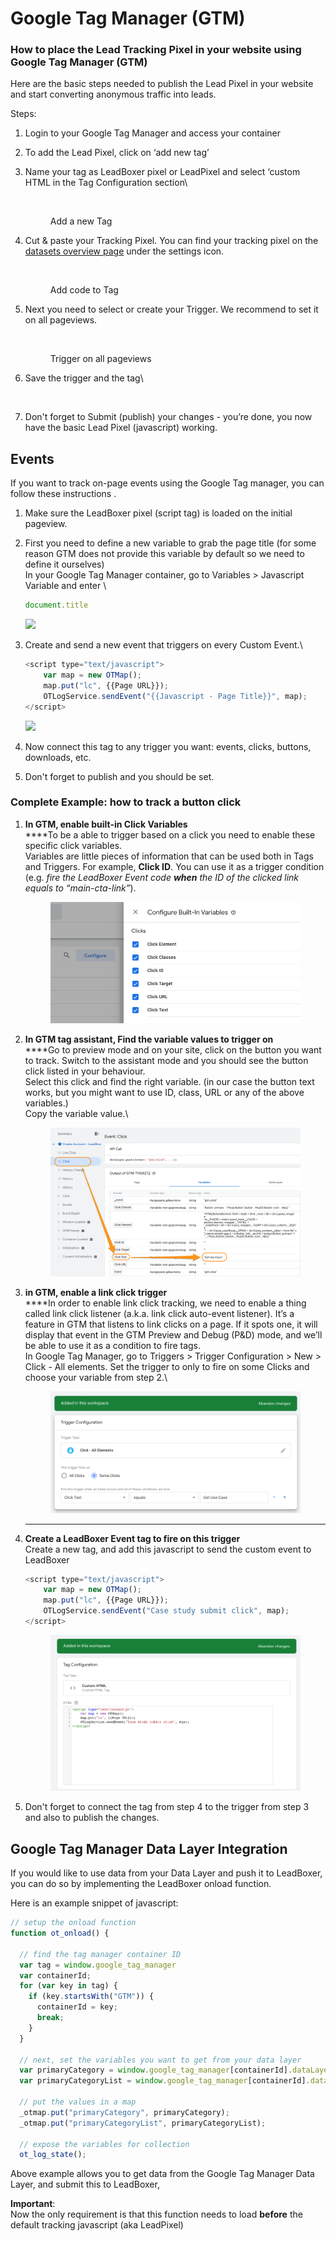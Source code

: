 # Google Tag Manager (GTM)

### How to place the Lead Tracking Pixel in your website using Google Tag Manager (GTM)

Here are the basic steps needed to publish the Lead Pixel in your website and start converting anonymous traffic into leads.

Steps:

1. Login to your Google Tag Manager and access your container
2. To add the Lead Pixel, click on ‘add new tag’&#x20;
3.  Name your tag as LeadBoxer pixel or LeadPixel and select ‘custom HTML in the Tag Configuration section\


    <figure><img src="https://d33v4339jhl8k0.cloudfront.net/docs/assets/565e1cb7c697915b26a5c214/images/5bbf1ec12c7d3a04dd5b8a2a/file-XMMheyuVPu.png" alt=""><figcaption><p>Add a new Tag</p></figcaption></figure>


4.  Cut & paste your Tracking Pixel. You can find your tracking pixel on the [datasets overview page](https://app.leadboxer.com/datasets) under the settings icon.

    <figure><img src="https://d33v4339jhl8k0.cloudfront.net/docs/assets/565e1cb7c697915b26a5c214/images/5bbf20bd2c7d3a04dd5b8a3d/file-7okdOvbb7b.png" alt=""><figcaption><p>Add code to Tag</p></figcaption></figure>


5.  Next you need to select or create your Trigger. We recommend to set it on all pageviews.



    <figure><img src="https://d33v4339jhl8k0.cloudfront.net/docs/assets/565e1cb7c697915b26a5c214/images/5bbf21c0042863158cc74cb9/file-lBUJmSoc1S.png" alt=""><figcaption><p>Trigger on all pageviews</p></figcaption></figure>
6.  Save the trigger and the tag\


    <figure><img src="https://d33v4339jhl8k0.cloudfront.net/docs/assets/565e1cb7c697915b26a5c214/images/5bbf22ca2c7d3a04dd5b8a57/file-PMMGKCZW8A.png" alt=""><figcaption></figcaption></figure>
7. Don't forget to Submit (publish) your changes - you’re done, you now have the basic Lead Pixel (javascript) working.

## Events

If you want to track on-page events using the Google Tag manager, you can follow these instructions .

1. Make sure the LeadBoxer pixel (script tag) is loaded on the initial pageview.
2.  First you need to define a new variable to grab the page title (for some reason GTM does not provide this variable by default so we need to define it ourselves)\
    In your Google Tag Manager container, go to Variables > Javascript Variable and enter \


    ```javascript
    document.title
    ```



    ![](<../../.gitbook/assets/Google\_Tag\_Manager (3).png>)
3.  Create and send a new event that triggers on every Custom Event.\


    ```javascript
    <script type="text/javascript">    
    	var map = new OTMap();    
    	map.put("lc", {{Page URL}});    
    	OTLogService.sendEvent("{{Javascript - Page Title}}", map); 
    </script>
    ```



    ![](<../../.gitbook/assets/Google\_Tag\_Manager (4).png>)
4. Now connect this tag to any trigger you want: events, clicks, buttons, downloads, etc.
5. Don't forget to publish and you should be set.



### Complete Example: how to track a button click

1.  **In GTM, enable built-in Click Variables**\
    ****To be a able to trigger based on a click you need to enable these specific click variables. \
    Variables are little pieces of information that can be used both in Tags and Triggers. For example, **Click ID**. You can use it as a trigger condition (e.g. _fire the LeadBoxer Event code **when** the ID of the clicked link equals to “main-cta-link”_).

    <figure><img src="../../.gitbook/assets/Google_Tag_Manager (1).png" alt=""><figcaption></figcaption></figure>
2.  **In GTM tag assistant, Find the variable values to trigger on**\
    ****Go to preview mode and on your site, click on the button you want to track. Switch to the assistant mode and you should see the button click listed in your behaviour.\
    Select this click and find the right variable. (in our case the button text works, but you might want to use ID, class, URL or any of the above variables.) \
    Copy the variable value.\


    <figure><img src="../../.gitbook/assets/Tag_Assistant__Connected_.png" alt=""><figcaption></figcaption></figure>
3.  **in GTM, enable a link click trigger** \
    ****In order to enable link click tracking, we need to enable a thing called link click listener (a.k.a. link click auto-event listener). It’s a feature in GTM that listens to link clicks on a page. If it spots one, it will display that event in the GTM Preview and Debug (P\&D) mode, and we’ll be able to use it as a condition to fire tags. \
    In Google Tag Manager, go to Triggers > Trigger Configuration > New > Click - All elements. Set the trigger to only to fire on some Clicks and choose your variable from step 2.\


    <figure><img src="../../.gitbook/assets/Google_Tag_Manager (2).png" alt=""><figcaption></figcaption></figure>

    ****
4.  **Create a LeadBoxer Event tag to fire on this trigger**\
    Create a new tag, and add this javascript to send the custom event to LeadBoxer



    ```javascript
    <script type="text/javascript">    
    	var map = new OTMap();    
    	map.put("lc", {{Page URL}});    
    	OTLogService.sendEvent("Case study submit click", map); 
    </script>
    ```



    <figure><img src="../../.gitbook/assets/Google_Tag_Manager.png" alt=""><figcaption></figcaption></figure>


5. Don't forget to connect the tag from step 4 to the trigger from step 3 and also to publish the changes.





## Google Tag Manager Data Layer Integration

If you would like to use data from your Data Layer and push it to LeadBoxer, you can do so by implementing the LeadBoxer onload function.

Here is an example snippet of javascript:

```javascript
// setup the onload function
function ot_onload() {

  // find the tag manager container ID
  var tag = window.google_tag_manager
  var containerId;
  for (var key in tag) {
    if (key.startsWith("GTM")) {
      containerId = key;
      break;
    }
  }

  // next, set the variables you want to get from your data layer
  var primaryCategory = window.google_tag_manager[containerId].dataLayer.get("primaryCategory");
  var primaryCategoryList = window.google_tag_manager[containerId].dataLayer.get("primaryCategoryList");

  // put the values in a map     
  _otmap.put("primaryCategory", primaryCategory);
  _otmap.put("primaryCategoryList", primaryCategoryList);     
     
  // expose the variables for collection
  ot_log_state();
```

Above example allows you to get data from the Google Tag Manager Data Layer, and submit this to LeadBoxer,

**Important**:\
Now the only requirement is that this function needs to load **before** the default tracking javascript (aka LeadPixel)

